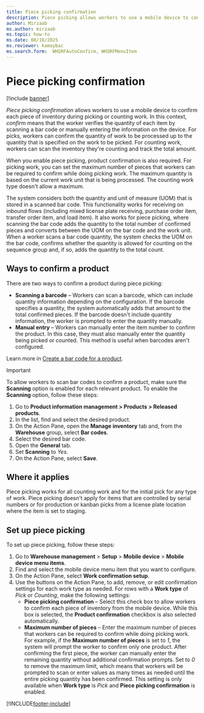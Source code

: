 ```yaml
---
title: Piece picking confirmation
description: Piece picking allows workers to use a mobile device to confirm each piece of inventory during picking or counting work.
author: Mirzaab
ms.author: mirzaab
ms.topic: how-to
ms.date: 08/18/2025
ms.reviewer: kamaybac
ms.search.form:  WHSRFAutoConfirm, WHSRFMenuItem
---
```


# Piece picking confirmation

[!include [banner](../includes/banner.md)]

*Piece picking confirmation* allows workers to use a mobile device to confirm each piece of inventory during picking or counting work. In this context, *confirm* means that the worker verifies the quantity of each item by scanning a bar code or manually entering the information on the device. For picks, workers can confirm the quantity of work to be processed up to the quantity that is specified on the work to be picked. For counting work, workers can scan the inventory they're counting and track the total amount.

When you enable piece picking, product confirmation is also required. For picking work, you can set the maximum number of pieces that workers can be required to confirm while doing picking work. The maximum quantity is based on the current work unit that is being processed. The counting work type doesn't allow a maximum.

The system considers both the quantity and unit of measure (UOM) that is stored in a scanned bar code. This functionality works for receiving on inbound flows (including mixed license plate receiving, purchase order item, transfer order item, and load item). It also works for piece picking, where scanning the bar code adds the quantity to the total number of confirmed pieces and converts between the UOM on the bar code and the work unit. When a worker scans a bar code quantity, the system checks the UOM on the bar code, confirms whether the quantity is allowed for counting on the sequence group and, if so, adds the quantity to the total count.

## Ways to confirm a product

There are two ways to confirm a product during piece picking:

- **Scanning a barcode** – Workers can scan a barcode, which can include quantity information depending on the configuration. If the barcode specifies a quantity, the system automatically adds that amount to the total confirmed pieces. If the barcode doesn't include quantity information, the worker is prompted to enter the quantity manually.
- **Manual entry** – Workers can manually enter the item number to confirm the product. In this case, they must also manually enter the quantity being picked or counted. This method is useful when barcodes aren't configured.

Learn more in [Create a bar code for a product](create-bar-code-product.md).

> [!IMPORTANT]
> To allow workers to scan bar codes to confirm a product, make sure the **Scanning** option is enabled for each relevant product. To enable the **Scanning** option, follow these steps:
>
> 1. Go to **Product information management \> Products \> Released products**.
> 1. In the list, find and select the desired product.
> 1. On the Action Pane, open the **Manage inventory** tab and, from the **Warehouse** group, select **Bar codes**.
> 1. Select the desired bar code.
> 1. Open the **General** tab.
> 1. Set **Scanning** to *Yes*.
> 1. On the Action Pane, select **Save**.

## Where it applies

Piece picking works for all counting work and for the initial pick for any type of work. Piece picking doesn't apply for items that are controlled by serial numbers or for production or kanban picks from a license plate location where the item is set to staging.

## Set up piece picking

To set up piece picking, follow these steps:

1. Go to **Warehouse management** \> **Setup** \> **Mobile device** \> **Mobile device menu items**.
1. Find and select the mobile device menu item that you want to configure.
1. On the Action Pane, select **Work confirmation setup**.
1. Use the buttons on the Action Pane, to add, remove, or edit confirmation settings for each work type as needed. For rows with a **Work type** of *Pick* or *Counting*, make the following settings:
    - **Piece picking confirmation** – Select this check box to allow workers to confirm each piece of inventory from the mobile device. While this box is selected, the **Product confirmation** checkbox is also selected automatically.
    - **Maximum number of pieces** – Enter the maximum number of pieces that workers can be required to confirm while doing picking work. For example, if the **Maximum number of pieces** is set to *1*, the system will prompt the worker to confirm only one product. After confirming the first piece, the worker can manually enter the remaining quantity without additional confirmation prompts. Set to *0* to remove the maximum limit, which means that workers will be prompted to scan or enter values as many times as needed until the entire picking quantity has been confirmed. This setting is only available when **Work type** is *Pick* and **Piece picking confirmation** is enabled.

[!INCLUDE[footer-include](../../includes/footer-banner.md)]
